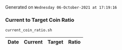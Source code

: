 Generated on `Wednesday 06-October-2021 at 17:19:16`

### Current to Target Coin Ratio
`current_coin_ratio.sh`

Date|Current|Target|Ratio
---|---|---|---
